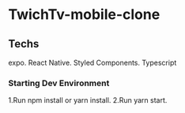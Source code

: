 # TwichTv-mobile-clone


## Techs
 
expo.
React Native.
Styled Components.
Typescript
  
### Starting Dev Environment
  1.Run npm install or yarn install.
  2.Run yarn start.
